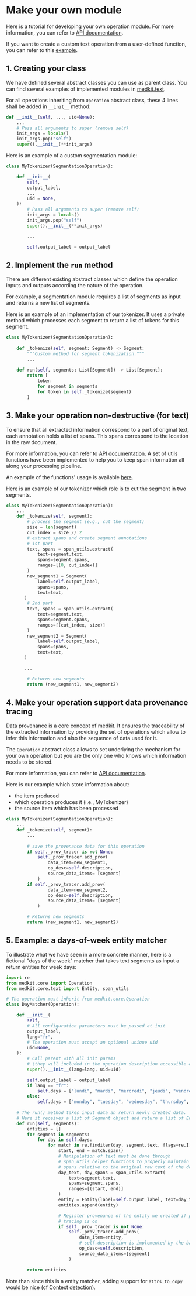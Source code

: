 # Make your own module

Here is a tutorial for developing your own operation module.
For more information, you can refer to [API documentation](api:core:operations).

If you want to create a custom text operation from a user-defined function, you can refer to this [example](../cookbook/custom_text_operation).

## 1. Creating your class

We have defined several abstract classes you can use as parent class.
You can find several examples of implemented modules in [medkit.text](../reference/text).

For all operations inheriting from `Operation` abstract class, these 4 lines
shall be added in `__init__` method:

```python
def __init__(self, ..., uid=None):
    ...
    # Pass all arguments to super (remove self)
    init_args = locals()
    init_args.pop("self")
    super().__init__(**init_args)
```

Here is an example of a custom segmentation module:

```python
class MyTokenizer(SegmentationOperation):

    def __init__(
        self,
        output_label,
        ...
        uid = None,
    ):
        # Pass all arguments to super (remove self)
        init_args = locals()
        init_args.pop("self")
        super().__init__(**init_args)

        ...

        self.output_label = output_label
```

## 2. Implement the `run` method

There are different existing abstract classes which define the operation inputs
and outputs according the nature of the operation.

For example, a segmentation module requires a list of segments as input and
returns a new list of segments.

Here is an example of an implementation of our tokenizer. It uses a private 
method which processes each segment to return a list of tokens for this 
segment.

```python
class MyTokenizer(SegmentationOperation):
    
    def _tokenize(self, segment: Segment) -> Segment:
        """Custom method for segment tokenization."""
        ...
    
    def run(self, segments: List[Segment]) -> List[Segment]:
        return [
            token
            for segment in segments
            for token in self._tokenize(segment)
        ]
```

## 3. Make your operation non-destructive (for text)

To ensure that all extracted information correspond to a part of original 
text, each annotation holds a list of spans. This spans correspond to the 
location in the raw document.

For more information, you can refer to [API documentation](api:core-text:span).
A set of utils functions have been implemented to help you to keep span 
information all along your processing pipeline.

An example of the functions' usage is available [here](../cookbook/spans).

Here is an example of our tokenizer which role is to cut the segment in two 
segments.

```python
class MyTokenizer(SegmentationOperation):
    ...
    def _tokenize(self, segment):
        # process the segment (e.g., cut the segment)
        size = len(segment)
        cut_index = size // 2
        # extract spans and create segment annotations
        # 1st part
        text, spans = span_utils.extract(
            text=segment.text,
            spans=segment.spans,
            ranges=[(0, cut_index)]
        )
        new_segment1 = Segment(
            label=self.output_label,
            spans=spans,
            text=text,
       ) 
        # 2nd part
        text, spans = span_utils.extract(
            text=segment.text,
            spans=segment.spans,
            ranges=[(cut_index, size)]
        )
        new_segment2 = Segment(
            label=self.output_label,
            spans=spans,
            text=text,
       ) 

       ...

        # Returns new segments
        return (new_segment1, new_segment2)
```

## 4. Make your operation support data provenance tracing

Data provenance is a core concept of medkit.
It ensures the traceability of the extracted information by providing the 
set of operations which allow to infer this information and also the 
sequence of data used for it.

The `Operation` abstract class allows to set underlying the mechanism for 
your own operation but you are the only one who knows which information 
needs to be stored. 

For more information, you can refer to [API documentation](api:core:provenance).

Here is our example which store information about:
* the item produced
* which operation produces it (i.e., MyTokenizer)
* the source item which has been processed

```python
class MyTokenizer(SegmentationOperation):
    ...
    def _tokenize(self, segment):
        ...
        
        # save the provenance data for this operation
        if self._prov_tracer is not None:
            self._prov_tracer.add_prov(
                data_item=new_segment1,
                op_desc=self.description,
                source_data_items= [segment]
            )
        if self._prov_tracer.add_prov(
                data_item=new_segment2,
                op_desc=self.description,
                source_data_items= [segment]
            )

        # Returns new segments
        return (new_segment1, new_segment2)
```

## 5. Example: a days-of-week entity matcher

To illustrate what we have seen in a more concrete manner, here is a fictional
"days of the week" matcher that takes text segments as input a return entities
for week days:

```python
import re
from medkit.core import Operation
from medkit.core.text import Entity, span_utils

# The operation must inherit from medkit.core.Operation
class DayMatcher(Operation):

    def __init__(
        self,
        # All configuration parameters must be passed at init
        output_label,
        lang="fr",
        # The operation must accept an optional unique uid
        uid=None,
    ):
        # Call parent with all init params
        # (they will included in the operation description accessible at self.description)
        super().__init__(lang=lang, uid=uid)

        self.output_label = output_label
        if lang == "fr":
            self.days = ["lundi", "mardi", "mercredi", "jeudi", "vendredi", "samedi", "dimanche"]
        else:
            self.days = ["monday", "tuesday", "wednesday", "thursday", "friday", "saturday", "sunday"]
    
    # The run() method takes input data an return newly created data.
    # Here it receives a list of Segment object and return a list of Entity objects.
    def run(self, segments):
        entities = []
        for segment in segments:
            for day in self.days:
                for match in re.finditer(day, segment.text, flags=re.I):
                    start, end = match.span()
                    # Manipulation of text must be done through
                    # span_utils helper functions to properly maintain
                    # spans relative to the original raw text of the document
                    day_text, day_spans = span_utils.extract(
                        text=segment.text,
                        spans=segment.spans,
                        ranges=[(start, end)]
                    )
                    entity = Entity(label=self.output_label, text=day_text, spans=day_spans)
                    entities.append(entity)

                    # Register provenance of the entity we created if provenance
                    # tracing is on
                    if self._prov_tracer is not None:
                        self._prov_tracer.add_prov(
                            data_item=entity,
                            # self.description is implemented by the base Operation class
                            op_desc=self.description,
                            source_data_items=[segment]
                        )

        return entities
```

Note than since this is a entity matcher, adding support for `attrs_to_copy`
would be nice (cf [Context detection](../tutorial/context_detection.md)).
